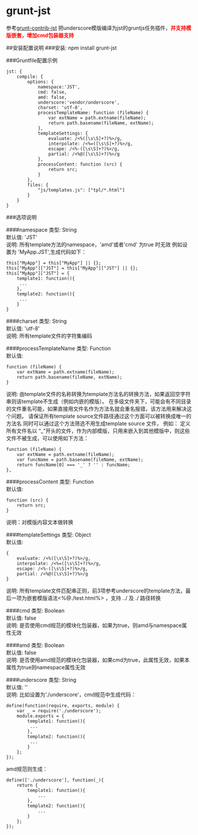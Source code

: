 grunt-jst
=========

参考<a href="https://github.com/gruntjs/grunt-contrib-jst">grunt-contrib-jst</a>
把underscore模版编译为jst的gruntjs任务插件，<strong style="color:#FF0000;">并支持模版嵌套，增加cmd包装器支持</strong>

##安装配置说明
###安装:
    npm install grunt-jst

###Gruntfile配置示例

    jst: {
        compile: {
            options: {
                namespace:'JST',
                cmd: false,
                amd: false,
                underscore:'vendor/underscore',
                charset: 'utf-8',
                processTemplateName: function (fileName) {
                    var extName = path.extname(fileName);
                    return path.basename(fileName, extName);
                },
                templateSettings: {
                    evaluate: /<%([\s\S]+?)%>/g,
                    interpolate: /<%=([\s\S]+?)%>/g,
                    escape: /<%-([\s\S]+?)%>/g,
                    partial: /<%@([\s\S]+?)%>/g
                },
                processContent: function (src) {
                    return src;
                }
            },
            files: {
                "js/templates.js": ["tpl/*.html"]
            }
        }
    }
    
###选项说明

####namespace
类型: String <br />
默认值: 'JST' <br />
说明: 所有template方法的namespace，'amd'或者'cmd' 为true 时无效
例如设置为 'MyApp.JST',生成代码如下：

    this["MyApp"] = this["MyApp"] || {};
    this["MyApp"]["JST"] = this["MyApp"]["JST"] || {};
    this["MyApp"]["JST"] = {
        template1: function(){
         ...
        },
        template2: function(){
         ...
        }
    }
####charset
类型: String <br />
默认值: 'utf-8' <br />
说明: 所有template文件的字符集编码


####processTemplateName
类型: Function <br />
默认值: 

    function (fileName) {
        var extName = path.extname(fileName);
        return path.basename(fileName, extName);
    } 
    
说明: 由template文件的名称转换为template方法名的转换方法，如果返回空字符串则该template不生成（例如内嵌的模版）。
在多级文件夹下，可能会有不同目录的文件重名可能，如果直接用文件名作为方法名就会重名报错，该方法用来解决这个问题。
请保证所有template source文件路径通过这个方面可以被转换成唯一的方法名
同时可以通过这个方法筛选不用生成template source 文件， 例如：
定义所有文件名以 “_”开头的文件，作为内部模版，只用来嵌入到其他模版中，则这些文件不被生成，可以使用如下方法：

    function (fileName) {
        var extName = path.extname(fileName);
        var funcName = path.basename(fileName, extName);
        return funcName[0] === '_' ? '' : funcName;
    },
    
####processContent
类型: Function <br />
默认值: 

    function (src) {
        return src;
    }
    
说明：对模版内容文本做转换
    

####templateSettings
类型: Object <br />
默认值: 

    {
        evaluate: /<%([\s\S]+?)%>/g,
        interpolate: /<%=([\s\S]+?)%>/g,
        escape: /<%-([\s\S]+?)%>/g,
        partial: /<%@([\s\S]+?)%>/g
    }

说明: 所有template文件匹配串正则，前3项参考underscore的template方法，最后一项为嵌套模版语法<%@./test.html%> ，支持 ../ 及 ./ 路径转换

####cmd
类型: Boolean <br />
默认值: false <br />
说明: 是否使用cmd规范的模块化包装器，如果为true，则amd与namespace属性无效

####amd
类型: Boolean <br />
默认值: false <br />
说明: 是否使用amd规范的模块化包装器，如果cmd为true，此属性无效，如果本属性为true则namespace属性无效

####underscore
类型: String <br />
默认值: '' <br />
说明: 比如设置为'./underscore'，cmd规范中生成代码：
 
    define(function(require, exports, module) {
        var _ = require('./underscore');
        module.exports = {
            template1: function(){
             ...
            },
            template2: function(){
             ...
            }
        };
    });
    
amd规范则生成：

    define(['./underscore'], function(_){
        return {
            template1: function(){
                ...
            },
            template2: function(){
                ...
            }
        };
    });


